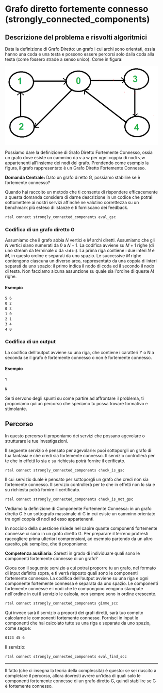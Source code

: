 # Grafo diretto fortemente connesso (strongly_connected_components)

## Descrizione del problema e risvolti algoritmici

Data la definizione di Grafo Diretto: un grafo i cui archi sono orientati, ossia hanno una coda e una testa e possono essere percorsi solo dalla coda alla testa (come fossero strade a senso unico). 
Come in figura:

![image](figs/euler-dir.png)

Possiamo dare la definizione di Grafo Diretto Fortemente Connesso, ossia un grafo dove esiste un cammino da v a w per ogni coppia di nodi v,w appartenenti all'insieme dei nodi del grafo.
Prendendo come esempio la figura, il grafo rappresentato è un Grafo Diretto Fortemente Connesso.

  <strong>Domanda Centrale:</strong> Dato un grafo diretto G, possiamo stabilire se è fortemente connesso?

Quando hai raccolto un metodo che ti consente di rispondere efficacemente a questa domanda considera di darne descrizione in un codice che potrai sottomettere ai nostri servizi affinché ne valutino correttezza su un benchmark più esteso di istanze e ti forniscano dei feedback.

```bash
rtal connect strongly_connected_components eval_gsc
```

### Codifica di un grafo diretto G

Assumiamo che il grafo abbia $N$ vertici e $M$ archi diretti. Assumiamo che gli $N$ vertici siano numerati da $0$ a $N-1$.
La codifica avviene su $M+1$ righe (di uno stream da terminale o da `stdin`). 
La prima riga contiene i due interi $N$ e $M$, in questo ordine e separati da uno spazio.
Le successive $M$ righe contengono ciascuna un diverso arco, rappresentato da una coppia di interi separati da uno spazio: il primo indica il nodo di coda ed il secondo il nodo di testa. Non facciamo alcuna assunzione su quale sia l'ordine di queste $M$ righe.

#### Esempio

```bash
5 6
0 2
0 3
1 0
2 1
3 4
4 0
```

### Codifica di un output
La codifica dell'output avviene su una riga, che contiene i caratteri Y o N a seconda se il grafo è fortemente connesso o non è fortemente connesso.

#### Esempio

```bash
Y
```
```bash
N
```

Se ti servono degli spunti su come partire ad affrontare il problema, ti proponiamo quì un percorso che speriamo tu possa trovare formativo e stimolante. 

## Percorso

In questo percorso ti proponiamo dei servizi che possano agevolare o strutturare le tue investigazioni.

Il seguente servizio è pensato per agevolarle: puoi sottoporgli un grafo di tua fantasia e che credi sia fortemente connesso. Il servizio controllerà per te che in effetti lo sia e su richiesta potrà fornire il cerificato.

```bash
rtal connect strongly_connected_components check_is_gsc
```
Il cui servizio duale è pensato per sottoporgli un grafo che credi non sia fortemente connesso. Il servizio controllerà per te che in effetti non lo sia e su richiesta potrà fornire il certificato.

```bash
rtal connect strongly_connected_components check_is_not_gsc
```

Vediamo la definizione di Componente Fortemente Connessa: in un grafo diretto G è un sottografo massimale di G in cui esiste un cammino orientato tra ogni coppia di nodi ad esso appartenenti.

In nocciolo della questione risiede nel capire quante componenti fortemente connesse ci sono in un grafo diretto G. Per preparare il terreno protresti raccogliere prima ulteriori comprensioni, ad esempio partendo da un altro quesito, più semplice, che ti proponiamo:

   <strong>Competenza ausiliaria:</strong> Saresti in grado di individuare quali sono le componenti fortemente connesse di un grafo? 

Gioca con il seguente servizio a cui potrai proporre tu un grafo, nel formato di input definito sopra, e ti verrà risposto quali sono le componenti fortemente connesse.
La codifica dell'output avviene su una riga e ogni componente fortemente connessa è separata da uno spazio.
Le componenti fortemente connesse e i nodi che le compongono vengono stampate nell'ordine in cui il servizio le calcola, non sempre sono in ordine crescente.

```bash
rtal connect strongly_connected_components gimme_scc
```

 Qui invece sarà il servizio a proporti dei grafi diretti, sarà tuo compito calcolarne le componenti fortemente connesse. 
 Fornisci in input le componenti che hai calcolato tutte su una riga e separate da uno spazio, come segue:
```bash
0123 45 6
```
Il servizio:
```bash
rtal connect strongly_connected_components eval_find_scc
```


------------------------------------------------

Il fatto (che ci insegna la teoria della complessità) è questo:
se sei riuscito a completare il percorso, allora dovresti avrere un'idea di quali solo le componenti fortemente connesse di un grafo diretto G, quindi stabilire se G è fortemente connesso.



